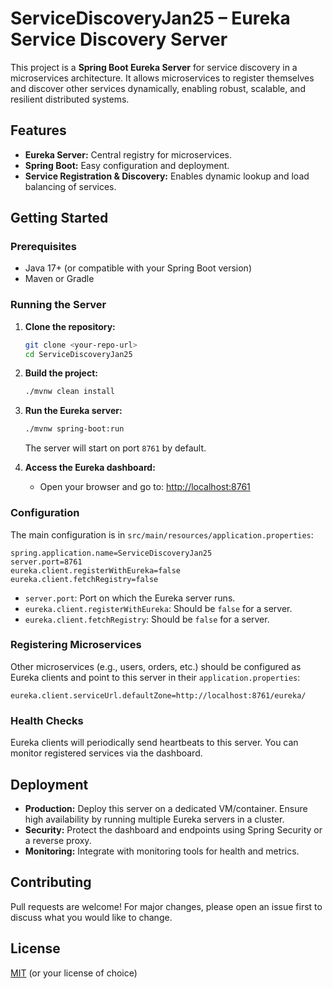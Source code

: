 # ServiceDiscoveryJan25 – Eureka Service Discovery Server

This project is a **Spring Boot Eureka Server** for service discovery in a microservices architecture. It allows microservices to register themselves and discover other services dynamically, enabling robust, scalable, and resilient distributed systems.

## Features

- **Eureka Server:** Central registry for microservices.
- **Spring Boot:** Easy configuration and deployment.
- **Service Registration & Discovery:** Enables dynamic lookup and load balancing of services.

## Getting Started

### Prerequisites

- Java 17+ (or compatible with your Spring Boot version)
- Maven or Gradle

### Running the Server

1. **Clone the repository:**
   ```sh
   git clone <your-repo-url>
   cd ServiceDiscoveryJan25
   ```

2. **Build the project:**
   ```sh
   ./mvnw clean install
   ```

3. **Run the Eureka server:**
   ```sh
   ./mvnw spring-boot:run
   ```
   The server will start on port `8761` by default.

4. **Access the Eureka dashboard:**
   - Open your browser and go to: [http://localhost:8761](http://localhost:8761)

### Configuration

The main configuration is in `src/main/resources/application.properties`:

```properties
spring.application.name=ServiceDiscoveryJan25
server.port=8761
eureka.client.registerWithEureka=false
eureka.client.fetchRegistry=false
```

- `server.port`: Port on which the Eureka server runs.
- `eureka.client.registerWithEureka`: Should be `false` for a server.
- `eureka.client.fetchRegistry`: Should be `false` for a server.

### Registering Microservices

Other microservices (e.g., users, orders, etc.) should be configured as Eureka clients and point to this server in their `application.properties`:

```properties
eureka.client.serviceUrl.defaultZone=http://localhost:8761/eureka/
```

### Health Checks

Eureka clients will periodically send heartbeats to this server. You can monitor registered services via the dashboard.

## Deployment

- **Production:** Deploy this server on a dedicated VM/container. Ensure high availability by running multiple Eureka servers in a cluster.
- **Security:** Protect the dashboard and endpoints using Spring Security or a reverse proxy.
- **Monitoring:** Integrate with monitoring tools for health and metrics.

## Contributing

Pull requests are welcome! For major changes, please open an issue first to discuss what you would like to change.

## License

[MIT](LICENSE) (or your license of choice)